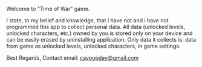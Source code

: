 Welcome to "Time of War" game.

I state, to my belief and knowledge, that i have not and i have not programmed this app to collect personal data. All data (unlocked levels, unlocked characters, etc.) owned by you is stored only on your device and can be easily erased by uninstalling application. Only data it collects is: data from game as unlocked levels, unlocked characters, in game settings.

Best Regards, Contact email: caypopday@gmail.com
